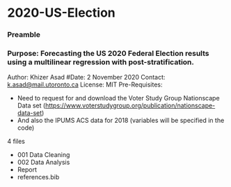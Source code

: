 # 2020-US-Election
### Preamble ###
### Purpose: Forecasting the US 2020 Federal Election results using a multilinear regression with post-stratification.
 Author: Khizer Asad
#Date: 2 November 2020
 Contact: k.asad@mail.utoronto.ca
 License: MIT 
 Pre-Requisites: 
 - Need to request for and download the Voter Study Group Nationscape Data set 
   (https://www.voterstudygroup.org/publication/nationscape-data-set)
 - And also the IPUMS ACS data for 2018 (variables will be specified in the code)

4 files 
- 001 Data Cleaning
- 002 Data Analysis
- Report 
- references.bib
